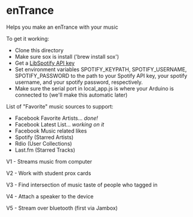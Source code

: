 enTrance
=========

Helps you make an enTrance with your music

To get it working:
- Clone this directory
- Make sure sox is install ('brew install sox')
- Get a [LibSpotify API key](https://developer.spotify.com/technologies/libspotify/)
- Set environment variables SPOTIFY_KEYPATH, SPOTIFY_USERNAME, SPOTIFY_PASSWORD to the path to your Spotify API key, your spotify username, and your spotify password, respectively.
- Make sure the serial port in local_app.js is where your Arduino is connected to (we'll make this automatic later)

List of "Favorite" music sources to support:
* Facebook Favorite Artists... _done!_
* Facebook Latest List... _working on it_
* Facebook Music related likes
* Spotify (Starred Artists)
* Rdio (User Collections)
* Last.fm (Starred Tracks)




V1 - Streams music from computer

V2 - Work with student prox cards

V3 - Find intersection of music taste of people who tagged in

V4 - Attach a speaker to the device

V5 - Stream over bluetooth (first via Jambox)

